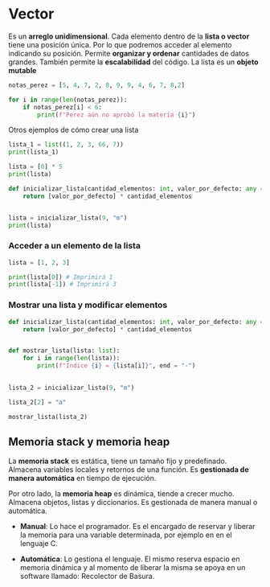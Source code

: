 # Vector

Es un **arreglo unidimensional**. Cada elemento dentro de la **lista o vector** tiene una posición única. Por lo que podremos acceder al elemento indicando su posición. Permite **organizar y ordenar** cantidades de datos grandes. También permite la **escalabilidad** del código. La lista es un **objeto mutable**

```python
notas_perez = [5, 4, 7, 2, 8, 9, 9, 4, 6, 7, 8,2]

for i in range(len(notas_perez)):
    if notas_perez[i] < 6:
        print(f"Perez aún no aprobó la materia {i}")
```

Otros ejemplos de cómo crear una lista

```python
lista_1 = list((1, 2, 3, 66, 7))
print(lista_1)
```

```python
lista = [0] * 5
print(lista)
```

```python
def inicializar_lista(cantidad_elementos: int, valor_por_defecto: any = 0) -> list:
    return [valor_por_defecto] * cantidad_elementos


lista = inicializar_lista(9, "m")
print(lista)
```

### Acceder a un elemento de la lista

```python
lista = [1, 2, 3]

print(lista[0]) # Imprimirá 1
print(lista[-1]) # Imprimirá 3
```

### Mostrar una lista y modificar elementos

```python
def inicializar_lista(cantidad_elementos: int, valor_por_defecto: any = 0) -> list:
    return [valor_por_defecto] * cantidad_elementos


def mostrar_lista(lista: list):
    for i in range(len(lista)):
        print(f"Indice {i} = {lista[i]}", end = "-")
        

lista_2 = inicializar_lista(9, "m")    

lista_2[2] = "a"

mostrar_lista(lista_2)
```

## Memoria stack y memoria heap

La **memoria stack** es estática, tiene un tamaño fijo y predefinado. Almacena variables locales y retornos de una función. Es **gestionada de manera automática** en tiempo de ejecución.

Por otro lado, la **memoria heap** es dinámica, tiende a crecer mucho. Almacena objetos, listas y diccionarios. Es gestionada de manera manual o automática.

- **Manual**: Lo hace el programador. Es el encargado de reservar y liberar la memoria para una variable determinada, por ejemplo en en el lenguaje C.

- **Automática**: Lo gestiona el lenguaje. El mismo reserva espacio en memoria dinámica y al momento de liberar la misma se apoya en un software llamado: Recolector de Basura.
